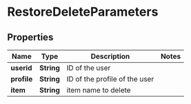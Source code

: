 

# RestoreDeleteParameters


## Properties

| Name | Type | Description | Notes |
|------------ | ------------- | ------------- | -------------|
|**userid** | **String** | ID of the user |  |
|**profile** | **String** | ID of the profile of the user |  |
|**item** | **String** | item name to delete |  |



